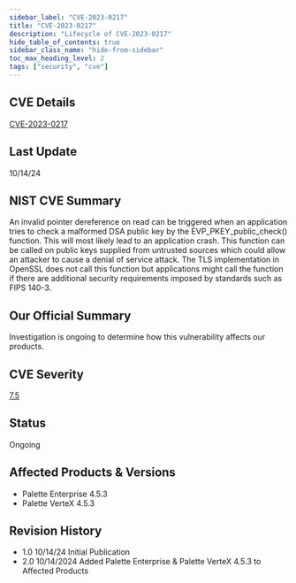 ```yaml
---
sidebar_label: "CVE-2023-0217"
title: "CVE-2023-0217"
description: "Lifecycle of CVE-2023-0217"
hide_table_of_contents: true
sidebar_class_name: "hide-from-sidebar"
toc_max_heading_level: 2
tags: ["security", "cve"]
---
```


## CVE Details

[CVE-2023-0217](https://nvd.nist.gov/vuln/detail/CVE-2023-0217)

## Last Update

10/14/24

## NIST CVE Summary

An invalid pointer dereference on read can be triggered when an application tries to check a malformed DSA public key by
the EVP_PKEY_public_check() function. This will most likely lead to an application crash. This function can be called on
public keys supplied from untrusted sources which could allow an attacker to cause a denial of service attack. The TLS
implementation in OpenSSL does not call this function but applications might call the function if there are additional
security requirements imposed by standards such as FIPS 140-3.

## Our Official Summary

Investigation is ongoing to determine how this vulnerability affects our products.

## CVE Severity

[7.5](https://nvd.nist.gov/vuln/detail/CVE-2023-0217)

## Status

Ongoing

## Affected Products & Versions

- Palette Enterprise 4.5.3
- Palette VerteX 4.5.3

## Revision History

- 1.0 10/14/24 Initial Publication
- 2.0 10/14/2024 Added Palette Enterprise & Palette VerteX 4.5.3 to Affected Products
